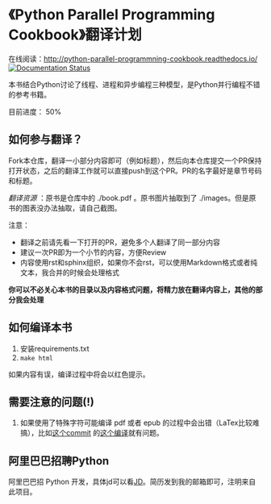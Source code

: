 # 《Python Parallel Programming Cookbook》翻译计划

在线阅读：http://python-parallel-programmning-cookbook.readthedocs.io/ [![Documentation Status](https://readthedocs.org/projects/python-parallel-programmning-cookbook/badge/?version=latest)](http://python-parallel-programmning-cookbook.readthedocs.io/zh_CN/latest/?badge=latest)

本书结合Python讨论了线程、进程和异步编程三种模型，是Python并行编程不错的参考书籍。

目前进度： 50%

## 如何参与翻译？

Fork本仓库，翻译一小部分内容即可（例如标题），然后向本仓库提交一个PR保持打开状态，之后的翻译工作就可以直接push到这个PR。PR的名字最好是章节号码和标题。

*翻译资源* ：原书是仓库中的 ./book.pdf 。原书图片抽取到了 ./images。但是原书的图表没办法抽取，请自己截图。

注意：

- 翻译之前请先看一下打开的PR，避免多个人翻译了同一部分内容
- 建议一次PR即为一个小节的内容，方便Review
- 内容使用rst和sphinx组织，如果你不会rst，可以使用Markdown格式或者纯文本，我合并的时候会处理格式

**你可以不必关心本书的目录以及内容格式问题，将精力放在翻译内容上，其他的部分我会处理**


## 如何编译本书

1. 安装requirements.txt
2. `make html`

如果内容有误，编译过程中将会以红色提示。

## 需要注意的问题(!)

1. 如果使用了特殊字符可能编译 pdf 或者 epub 的过程中会出错（LaTex比较难搞），比如[这个commit](https://github.com/laixintao/python-parallel-programming-cookbook-cn/commit/6ea2c41ded6020c37756022cec2dc8159bc8666b) 的[这个编译](http://readthedocs.org/projects/python-parallel-programmning-cookbook/builds/7524187/)就有问题。

## 阿里巴巴招聘Python

阿里巴巴招 Python 开发，具体jd可以看[JD](jd.md)。简历发到我的邮箱即可，注明来自此项目。
